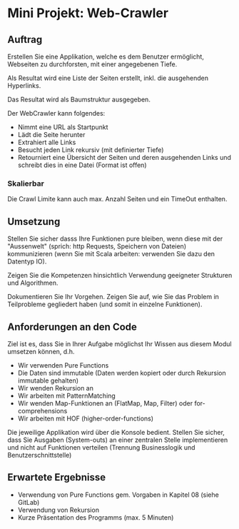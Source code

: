 # Mini Projekt: Web-Crawler

## Auftrag

Erstellen Sie eine Applikation, welche es dem Benutzer ermöglicht, Webseiten zu durchforsten, mit einer angegebenen Tiefe.

Als Resultat wird eine Liste der Seiten erstellt, inkl. die ausgehenden Hyperlinks.

Das Resultat wird als Baumstruktur ausgegeben.

Der WebCrawler kann folgendes:

- Nimmt eine URL als Startpunkt
- Lädt die Seite herunter
- Extrahiert alle Links
- Besucht jeden Link rekursiv (mit definierter Tiefe)
- Retourniert eine Übersicht der Seiten und deren ausgehenden Links und schreibt dies in eine Datei (Format ist offen)

### Skalierbar 

Die Crawl Limite kann auch max. Anzahl Seiten und ein TimeOut enthalten.

## Umsetzung

Stellen Sie sicher dasss Ihre Funktionen pure bleiben, wenn diese mit der "Aussenwelt" (sprich: http Requests, Speichern von Dateien) kommunizieren (wenn Sie mit Scala arbeiten: verwenden Sie dazu den Datentyp IO).

Zeigen Sie die Kompetenzen hinsichtlich Verwendung geeigneter Strukturen und Algorithmen.

Dokumentieren Sie Ihr Vorgehen. Zeigen Sie auf, wie Sie das Problem in Teilprobleme gegliedert haben (und somit in einzelne Funktionen).

## Anforderungen an den Code

Ziel ist es, dass Sie in Ihrer Aufgabe möglichst Ihr Wissen aus diesem Modul umsetzen können, d.h.

- Wir verwenden Pure Functions
- Die Daten sind immutable (Daten werden kopiert oder durch Rekursion immutable gehalten)
- Wir wenden Rekursion an
- Wir arbeiten mit PatternMatching
- Wir wenden Map-Funktionen an (FlatMap, Map, Filter) oder for-comprehensions
- Wir arbeiten mit HOF (higher-order-functions)

Die jeweilige Applikation wird über die Konsole bedient. Stellen Sie sicher, dass Sie Ausgaben (System-outs) an einer zentralen Stelle implementieren und nicht auf Funktionen verteilen (Trennung Businesslogik und Benutzerschnittstelle)

## Erwartete Ergebnisse

- Verwendung von Pure Functions gem. Vorgaben in Kapitel 08 (siehe GitLab)
- Verwendung von Rekursion
- Kurze Präsentation des Programms (max. 5 Minuten)